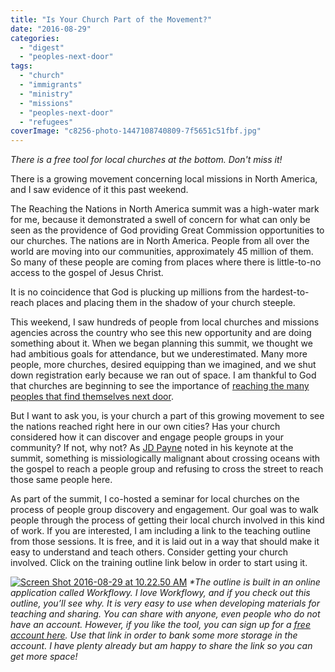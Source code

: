 ```yaml
---
title: "Is Your Church Part of the Movement?"
date: "2016-08-29"
categories: 
  - "digest"
  - "peoples-next-door"
tags: 
  - "church"
  - "immigrants"
  - "ministry"
  - "missions"
  - "peoples-next-door"
  - "refugees"
coverImage: "c8256-photo-1447108740809-7f5651c51fbf.jpg"
---
```


_There is a free tool for local churches at the bottom. Don't miss it!_

There is a growing movement concerning local missions in North America, and I saw evidence of it this past weekend.

The Reaching the Nations in North America summit was a high-water mark for me, because it demonstrated a swell of concern for what can only be seen as the providence of God providing Great Commission opportunities to our churches. The nations are in North America. People from all over the world are moving into our communities, approximately 45 million of them. So many of these people are coming from places where there is little-to-no access to the gospel of Jesus Christ.

It is no coincidence that God is plucking up millions from the hardest-to-reach places and placing them in the shadow of your church steeple.

This weekend, I saw hundreds of people from local churches and missions agencies across the country who see this new opportunity and are doing something about it. When we began planning this summit, we thought we had ambitious goals for attendance, but we underestimated. Many more people, more churches, desired equipping than we imagined, and we shut down registration early because we ran out of space. I am thankful to God that churches are beginning to see the importance of [reaching the many peoples that find themselves next door](http://blog.keelancook.com/2015/08/introducing-the-peoples-next-door-blog.html).

But I want to ask you, is your church a part of this growing movement to see the nations reached right here in our own cities? Has your church considered how it can discover and engage people groups in your community? If not, why not? As [JD Payne](https://twitter.com/jd_payne) noted in his keynote at the summit, something is missiologically malignant about crossing oceans with the gospel to reach a people group and refusing to cross the street to reach those same people here.

As part of the summit, I co-hosted a seminar for local churches on the process of people group discovery and engagement. Our goal was to walk people through the process of getting their local church involved in this kind of work. If you are interested, I am including a link to the teaching outline from those sessions. It is free, and it is laid out in a way that should make it easy to understand and teach others. Consider getting your church involved. Click on the training outline link below in order to start using it.

[![Screen Shot 2016-08-29 at 10.22.50 AM](images/Screen-Shot-2016-08-29-at-10.22.50-AM-300x115.png)](http://bit.ly/rtnbreakouts) _\*The outline is built in an online application called Workflowy. I love Workflowy, and if you check out this outline, you’ll see why. It is very easy to use when developing materials for teaching and sharing. You can share with anyone, even people who do not have an account. However, if you like the tool, you can sign up for a_ [_free account here_](https://workflowy.com/invite/279d1a17.lnx)_. Use that link in order to bank some more storage in the account. I have plenty already but am happy to share the link so you can get more space!_
